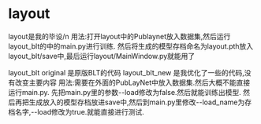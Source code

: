 # layout
layout是我的毕设/n
用法:打开layout中的Publaynet放入数据集,然后运行layout_blt的中的main.py进行训练.
然后将生成的模型存档命名为layout.pth放入layout_blt/save中,最后运行layout/MainWindow.py就能用了

layout_blt original 是原版BLT的代码 layout_blt_new 是我优化了一些的代码,没有改变主要内容
用法:需要在外面的PubLayNet中放入数据集.然后大概不能直接运行main.py.
先把main.py里的参数--load修改为false.然后就能训练出模型.
然后再把生成放入的模型存档放进save中,然后到main.py里修改--load_name为存档名字,--load修改为true.就能直接进行测试.
